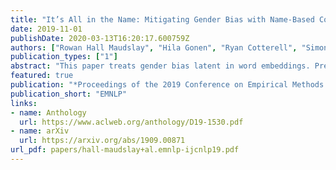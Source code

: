 ```yaml
---
title: "It’s All in the Name: Mitigating Gender Bias with Name-Based Counterfactual Data Substitution"
date: 2019-11-01
publishDate: 2020-03-13T16:20:17.600759Z
authors: ["Rowan Hall Maudslay", "Hila Gonen", "Ryan Cotterell", "Simone Teufel"]
publication_types: ["1"]
abstract: "This paper treats gender bias latent in word embeddings. Previous mitigation attempts rely on the operationalisation of gender bias as a projection over a linear subspace. An alternative approach is Counterfactual Data Augmentation (CDA), in which a corpus is duplicated and augmented to remove bias, e.g. by swapping all inherently-gendered words in the copy. We perform an empirical comparison of these approaches on the English Gigaword and Wikipedia, and find that whilst both successfully reduce direct bias and perform well in tasks which quantify embedding quality, CDA variants outperform projection-based methods at the task of drawing non-biased gender analogies by an average of 19% across both corpora. We propose two improvements to CDA: Counterfactual Data Substitution (CDS), a variant of CDA in which potentially biased text is randomly substituted to avoid duplication, and the Names Intervention, a novel name-pairing technique that vastly increases the number of words being treated. CDA/S with the Names Intervention is the only approach which is able to mitigate indirect gender bias: following debiasing, previously biased words are significantly less clustered according to gender (cluster purity is reduced by 49%), thus improving on the state-of-the-art for bias mitigation."
featured: true
publication: "*Proceedings of the 2019 Conference on Empirical Methods in Natural Language Processing and the 9th International Joint Conference on Natural Language Processing*"
publication_short: "EMNLP"
links:
- name: Anthology
  url: https://www.aclweb.org/anthology/D19-1530.pdf
- name: arXiv
  url: https://arxiv.org/abs/1909.00871
url_pdf: papers/hall-maudslay+al.emnlp-ijcnlp19.pdf
---
```


